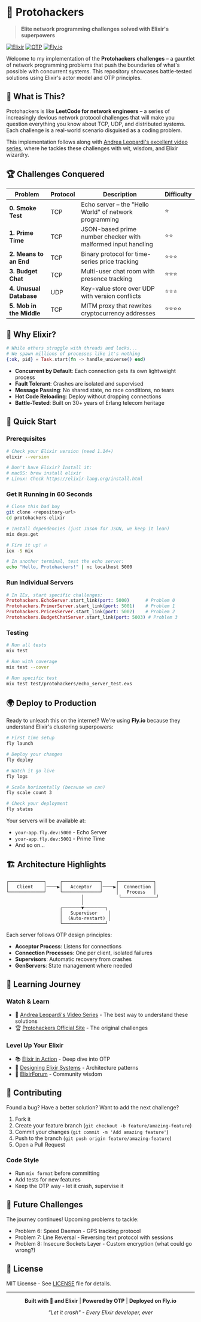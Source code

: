# 🚀 Protohackers

> **Elite network programming challenges solved with Elixir's superpowers**

[![Elixir](https://img.shields.io/badge/Elixir-4B275F?style=for-the-badge&logo=elixir&logoColor=white)](https://elixir-lang.org)
[![OTP](https://img.shields.io/badge/OTP-Powered-success?style=for-the-badge)](https://www.erlang.org/doc/design_principles/des_princ.html)
[![Fly.io](https://img.shields.io/badge/Deployed%20on-Fly.io-7C3AED?style=for-the-badge&logo=data:image/svg+xml;base64,PHN2ZyB3aWR0aD0iMjAiIGhlaWdodD0iMjAiIHZpZXdCb3g9IjAgMCAyMCAyMCIgZmlsbD0ibm9uZSIgeG1sbnM9Imh0dHA6Ly93d3cudzMub3JnLzIwMDAvc3ZnIj4KPHBhdGggZD0iTTEwIDIwQzE1LjUyMjggMjAgMjAgMTUuNTIyOCAyMCAxMEMyMCA0LjQ3NzE1IDE1LjUyMjggMCAxMCAwQzQuNDc3MTUgMCAwIDQuNDc3MTUgMCAxMEMwIDE1LjUyMjggNC40NzcxNSAyMCAxMCAyMFoiIGZpbGw9IndoaXRlIi8+PC9zdmc+)](https://fly.io)

Welcome to my implementation of the **Protohackers challenges** – a gauntlet of network programming problems that push the boundaries of what's possible with concurrent systems. This repository showcases battle-tested solutions using Elixir's actor model and OTP principles.

## 🎯 What is This?

Protohackers is like **LeetCode for network engineers** – a series of increasingly devious network protocol challenges that will make you question everything you know about TCP, UDP, and distributed systems. Each challenge is a real-world scenario disguised as a coding problem.

This implementation follows along with [Andrea Leopardi's excellent video series](https://www.youtube.com/playlist?list=PLd7I3U4fDsULTLqbRAkWzA002-IzMe8fl), where he tackles these challenges with wit, wisdom, and Elixir wizardry.

## 🏆 Challenges Conquered

| Problem | Protocol | Description | Difficulty |
|---------|----------|-------------|------------|
| **0. Smoke Test** | TCP | Echo server – the "Hello World" of network programming | ⭐ |
| **1. Prime Time** | TCP | JSON-based prime number checker with malformed input handling | ⭐⭐ |
| **2. Means to an End** | TCP | Binary protocol for time-series price tracking | ⭐⭐⭐ |
| **3. Budget Chat** | TCP | Multi-user chat room with presence tracking | ⭐⭐⭐ |
| **4. Unusual Database** | UDP | Key-value store over UDP with version conflicts | ⭐⭐⭐ |
| **5. Mob in the Middle** | TCP | MITM proxy that rewrites cryptocurrency addresses | ⭐⭐⭐⭐ |

## 💪 Why Elixir?

```elixir
# While others struggle with threads and locks...
# We spawn millions of processes like it's nothing
{:ok, pid} = Task.start(fn -> handle_universe() end)
```

- **Concurrent by Default**: Each connection gets its own lightweight process
- **Fault Tolerant**: Crashes are isolated and supervised
- **Message Passing**: No shared state, no race conditions, no tears
- **Hot Code Reloading**: Deploy without dropping connections
- **Battle-Tested**: Built on 30+ years of Erlang telecom heritage

## 🚀 Quick Start

### Prerequisites

```bash
# Check your Elixir version (need 1.14+)
elixir --version

# Don't have Elixir? Install it:
# macOS: brew install elixir
# Linux: Check https://elixir-lang.org/install.html
```

### Get It Running in 60 Seconds

```bash
# Clone this bad boy
git clone <repository-url>
cd protohackers-elixir

# Install dependencies (just Jason for JSON, we keep it lean)
mix deps.get

# Fire it up! 🔥
iex -S mix

# In another terminal, test the echo server:
echo "Hello, Protohackers!" | nc localhost 5000
```

### Run Individual Servers

```elixir
# In IEx, start specific challenges:
Protohackers.EchoServer.start_link(port: 5000)      # Problem 0
Protohackers.PrimerServer.start_link(port: 5001)    # Problem 1
Protohackers.PricesServer.start_link(port: 5002)    # Problem 2
Protohackers.BudgetChatServer.start_link(port: 5003) # Problem 3
```

### Testing

```bash
# Run all tests
mix test

# Run with coverage
mix test --cover

# Run specific test
mix test test/protohackers/echo_server_test.exs
```

## 🌍 Deploy to Production

Ready to unleash this on the internet? We're using **Fly.io** because they understand Elixir's clustering superpowers:

```bash
# First time setup
fly launch

# Deploy your changes
fly deploy

# Watch it go live
fly logs

# Scale horizontally (because we can)
fly scale count 3

# Check your deployment
fly status
```

Your servers will be available at:
- `your-app.fly.dev:5000` - Echo Server
- `your-app.fly.dev:5001` - Prime Time
- And so on...

## 🏗️ Architecture Highlights

```
┌─────────────┐     ┌──────────────┐     ┌─────────────┐
│   Client    │────▶│   Acceptor   │────▶│  Connection │
└─────────────┘     └──────────────┘     │   Process   │
                            │             └─────────────┘
                            │
                    ┌───────▼────────┐
                    │   Supervisor    │
                    │  (Auto-restart) │
                    └────────────────┘
```

Each server follows OTP design principles:
- **Acceptor Process**: Listens for connections
- **Connection Processes**: One per client, isolated failures
- **Supervisors**: Automatic recovery from crashes
- **GenServers**: State management where needed

## 📖 Learning Journey

### Watch & Learn
- 🎥 [Andrea Leopardi's Video Series](https://www.youtube.com/playlist?list=PLd7I3U4fDsULTLqbRAkWzA002-IzMe8fl) - The best way to understand these solutions
- 🏆 [Protohackers Official Site](https://protohackers.com) - The original challenges

### Level Up Your Elixir
- 📚 [Elixir in Action](https://www.manning.com/books/elixir-in-action-second-edition) - Deep dive into OTP
- 🔧 [Designing Elixir Systems](https://pragprog.com/titles/jgotp/designing-elixir-systems-with-otp/) - Architecture patterns
- 🌟 [ElixirForum](https://elixirforum.com) - Community wisdom

## 🤝 Contributing

Found a bug? Have a better solution? Want to add the next challenge?

1. Fork it
2. Create your feature branch (`git checkout -b feature/amazing-feature`)
3. Commit your changes (`git commit -m 'Add amazing feature'`)
4. Push to the branch (`git push origin feature/amazing-feature`)
5. Open a Pull Request

### Code Style
- Run `mix format` before committing
- Add tests for new features
- Keep the OTP way - let it crash, supervise it

## 🎯 Future Challenges

The journey continues! Upcoming problems to tackle:
- Problem 6: Speed Daemon - GPS tracking protocol
- Problem 7: Line Reversal - Reversing text protocol with sessions
- Problem 8: Insecure Sockets Layer - Custom encryption (what could go wrong?)

## 📜 License

MIT License - See [LICENSE](LICENSE) file for details.

---

<div align="center">

**Built with 💜 and Elixir** | **Powered by OTP** | **Deployed on Fly.io**

*"Let it crash" - Every Elixir developer, ever*

</div>